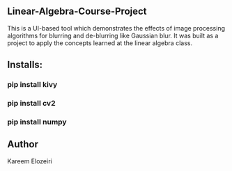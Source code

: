 ## Linear-Algebra-Course-Project
  This is a UI-based tool which demonstrates the effects of image processing algorithms for blurring and de-blurring like Gaussian blur. It was built as a project to apply the concepts learned at the linear algebra class.
## Installs:
 ### pip install kivy 
 ### pip install cv2 
 ### pip install numpy 
## Author 
Kareem Elozeiri
